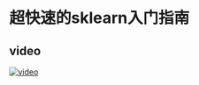 # 超快速的sklearn入门指南

## video
[![video](https://i9.ytimg.com/vi_webp/egsKni0cW6o/maxresdefault.webp?sqp=COj288wF&rs=AOn4CLDSiSCGT_5WII1BqJE_866eyd2XQQ)](https://www.youtube.com/watch?v=egsKni0cW6o)